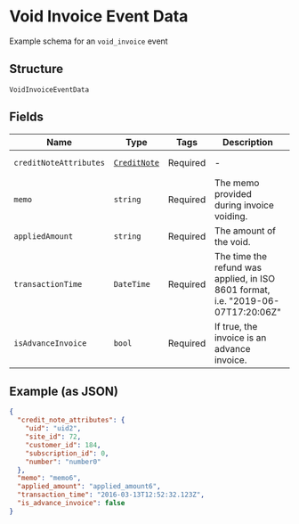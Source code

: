 
# Void Invoice Event Data

Example schema for an `void_invoice` event

## Structure

`VoidInvoiceEventData`

## Fields

| Name | Type | Tags | Description | Getter | Setter |
|  --- | --- | --- | --- | --- | --- |
| `creditNoteAttributes` | [`CreditNote`](../../doc/models/credit-note.md) | Required | - | getCreditNoteAttributes(): CreditNote | setCreditNoteAttributes(CreditNote creditNoteAttributes): void |
| `memo` | `string` | Required | The memo provided during invoice voiding. | getMemo(): string | setMemo(string memo): void |
| `appliedAmount` | `string` | Required | The amount of the void. | getAppliedAmount(): string | setAppliedAmount(string appliedAmount): void |
| `transactionTime` | `DateTime` | Required | The time the refund was applied, in ISO 8601 format, i.e. "2019-06-07T17:20:06Z" | getTransactionTime(): \DateTime | setTransactionTime(\DateTime transactionTime): void |
| `isAdvanceInvoice` | `bool` | Required | If true, the invoice is an advance invoice. | getIsAdvanceInvoice(): bool | setIsAdvanceInvoice(bool isAdvanceInvoice): void |

## Example (as JSON)

```json
{
  "credit_note_attributes": {
    "uid": "uid2",
    "site_id": 72,
    "customer_id": 184,
    "subscription_id": 0,
    "number": "number0"
  },
  "memo": "memo6",
  "applied_amount": "applied_amount6",
  "transaction_time": "2016-03-13T12:52:32.123Z",
  "is_advance_invoice": false
}
```

